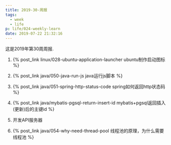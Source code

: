 ```yaml
---
title: 2019-30-周报
tags:
  - week
  - life
p: life/024-weekly-learn
date: 2019-07-22 21:32:16
---
```


这是2019年第30周周报.

1. {% post_link  linux/028-ubuntu-application-launcher ubuntu制作启动图标 %}

2. {% post_link java/050-java-run-js java运行js脚本 %}

3. {% post_link java/051-spring-http-status-code spring如何返回http状态码 %}

4. {% post_link java/mybatis-pgsql-return-insert-id mybatis+pgsql返回插入(更新)后的主键id %}

5. 开发API服务器

6. {% post_link java/054-why-need-thread-pool 线程池的原理，为什么需要线程池 %}     


